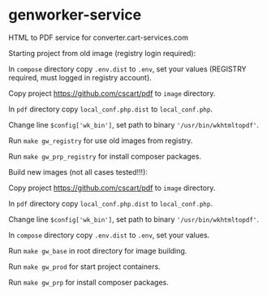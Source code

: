# genworker-service
HTML to PDF service for converter.cart-services.com

Starting project from old image (registry login required):

In `compose` directory copy `.env.dist` to `.env`, set your values (REGISTRY required, must logged in registry account).

Copy project https://github.com/cscart/pdf to `image` directory.

In `pdf` directory copy `local_conf.php.dist` to `local_conf.php`.

Change line `$config['wk_bin']`, set path to binary `'/usr/bin/wkhtmltopdf'`.

Run `make gw_registry` for use old images from registry.

Run `make gw_prp_registry` for install composer packages.

Build new images (not all cases tested!!!):

Copy project https://github.com/cscart/pdf to `image` directory.

In `pdf` directory copy `local_conf.php.dist` to `local_conf.php`.

Change line `$config['wk_bin']`, set path to binary `'/usr/bin/wkhtmltopdf'`.

In `compose` directory copy `.env.dist` to `.env`, set your values.

Run `make gw_base` in root directory for image building.

Run `make gw_prod` for start project containers.

Run `make gw_prp` for install composer packages.
